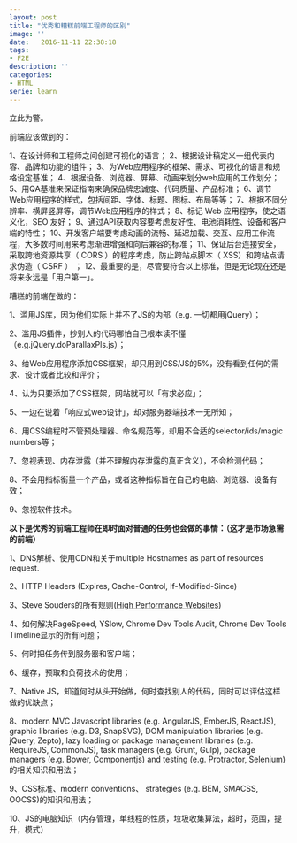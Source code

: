 ```yaml
---
layout: post
title: "优秀和糟糕前端工程师的区别"
image: ''
date:   2016-11-11 22:38:18
tags:
- F2E
description: ''
categories:
- HTML
serie: learn
---
```


立此为警。

前端应该做到的：

1、在设计师和工程师之间创建可视化的语言；
2、根据设计稿定义一组代表内容、品牌和功能的组件；
3、为Web应用程序的框架、需求、可视化的语言和规格设定基准；
4、根据设备、浏览器、屏幕、动画来划分web应用的工作划分；
5、用QA基准来保证指南来确保品牌忠诚度、代码质量、产品标准；
6、调节Web应用程序的样式，包括间距、字体、标题、图标、布局等等；
7、根据不同分辨率、横屏竖屏等，调节Web应用程序的样式；
8、标记 Web 应用程序，使之语义化，SEO 友好；
9、通过API获取内容要考虑友好性、电池消耗性、设备和客户端的特性；
10、开发客户端要考虑动画的流畅、延迟加载、交互、应用工作流程，大多数时间用来考虑渐进增强和向后兼容的标准；
11、保证后台连接安全，采取跨地资源共享（ CORS ）的程序考虑，防止跨站点脚本（ XSS）和跨站点请求伪造（ CSRF ） ；
12、最重要的是，尽管要符合以上标准，但是无论现在还是将来永远是「用户第一」。



糟糕的前端在做的：

1、滥用JS库，因为他们实际上并不了JS的内部（e.g. 一切都用jQuery）；

2、滥用JS插件，抄别人的代码哪怕自己根本读不懂（e.g.jQuery.doParallaxPls.js）；

3、给Web应用程序添加CSS框架，却只用到CSS/JS的5%，没有看到任何的需求、设计或者比较和评价；

4、认为只要添加了CSS框架，网站就可以「有求必应」；

5、一边在说着「响应式web设计」，却对服务器端技术一无所知；

6、用CSS编程时不管预处理器、命名规范等，却用不合适的selector/ids/magic numbers等；

7、忽视表现、内存泄露（并不理解内存泄露的真正含义），不会检测代码；

8、不会用指标衡量一个产品，或者这种指标旨在自己的电脑、浏览器、设备有效；

9、忽视软件技术。



**以下是优秀的前端工程师在即时面对普通的任务也会做的事情：（这才是市场急需的前端）**

1、DNS解析、使用CDN和关于multiple Hostnames as part of resources request.

2、HTTP Headers (Expires, Cache-Control, If-Modified-Since)

3、Steve Souders的所有规则([High Performance Websites](shop.oreilly.com/product/9780596529307.do))

4、如何解决PageSpeed, YSlow, Chrome Dev Tools Audit, Chrome Dev Tools Timeline显示的所有问题；

5、何时把任务传到服务器和客户端；

6、缓存，预取和负荷技术的使用；

7、Native JS，知道何时从头开始做，何时查找别人的代码，同时可以评估这样做的优缺点；

8、modern MVC Javascript libraries (e.g. AngularJS, EmberJS, ReactJS), graphic libraries (e.g. D3, SnapSVG), DOM manipulation libraries (e.g. jQuery, Zepto), lazy loading or package management libraries (e.g. RequireJS, CommonJS), task managers (e.g. Grunt, Gulp), package managers (e.g. Bower, Componentjs) and testing (e.g. Protractor, Selenium)的相关知识和用法；

9、CSS标准、modern conventions、 strategies (e.g. BEM, SMACSS, OOCSS)的知识和用法；

10、JS的电脑知识（内存管理，单线程的性质，垃圾收集算法，超时，范围，提升，模式）